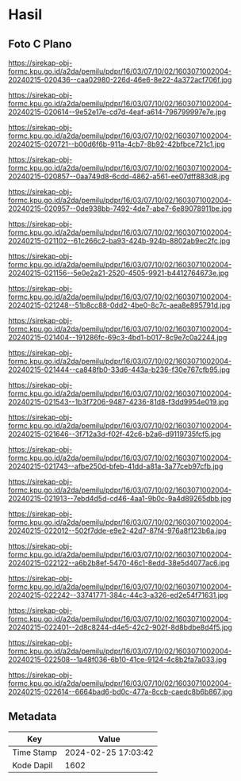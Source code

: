 # Hasil

## Foto C Plano

https://sirekap-obj-formc.kpu.go.id/a2da/pemilu/pdpr/16/03/07/10/02/1603071002004-20240215-020436--caa02980-226d-46e6-8e22-4a372acf706f.jpg

https://sirekap-obj-formc.kpu.go.id/a2da/pemilu/pdpr/16/03/07/10/02/1603071002004-20240215-020614--9e52e17e-cd7d-4eaf-a614-796799997e7e.jpg

https://sirekap-obj-formc.kpu.go.id/a2da/pemilu/pdpr/16/03/07/10/02/1603071002004-20240215-020721--b00d6f6b-911a-4cb7-8b92-42bfbce721c1.jpg

https://sirekap-obj-formc.kpu.go.id/a2da/pemilu/pdpr/16/03/07/10/02/1603071002004-20240215-020857--0aa749d8-6cdd-4862-a561-ee07dff883d8.jpg

https://sirekap-obj-formc.kpu.go.id/a2da/pemilu/pdpr/16/03/07/10/02/1603071002004-20240215-020957--0de938bb-7492-4de7-abe7-6e89078911be.jpg

https://sirekap-obj-formc.kpu.go.id/a2da/pemilu/pdpr/16/03/07/10/02/1603071002004-20240215-021102--61c266c2-ba93-424b-924b-8802ab9ec2fc.jpg

https://sirekap-obj-formc.kpu.go.id/a2da/pemilu/pdpr/16/03/07/10/02/1603071002004-20240215-021156--5e0e2a21-2520-4505-9921-b4412764673e.jpg

https://sirekap-obj-formc.kpu.go.id/a2da/pemilu/pdpr/16/03/07/10/02/1603071002004-20240215-021248--51b8cc88-0dd2-4be0-8c7c-aea8e895791d.jpg

https://sirekap-obj-formc.kpu.go.id/a2da/pemilu/pdpr/16/03/07/10/02/1603071002004-20240215-021404--191286fc-69c3-4bd1-b017-8c9e7c0a2244.jpg

https://sirekap-obj-formc.kpu.go.id/a2da/pemilu/pdpr/16/03/07/10/02/1603071002004-20240215-021444--ca848fb0-33d6-443a-b236-f30e767cfb95.jpg

https://sirekap-obj-formc.kpu.go.id/a2da/pemilu/pdpr/16/03/07/10/02/1603071002004-20240215-021543--1b3f7206-9487-4236-81d8-f3dd9954e019.jpg

https://sirekap-obj-formc.kpu.go.id/a2da/pemilu/pdpr/16/03/07/10/02/1603071002004-20240215-021646--3f712a3d-f02f-42c6-b2a6-d9119735fcf5.jpg

https://sirekap-obj-formc.kpu.go.id/a2da/pemilu/pdpr/16/03/07/10/02/1603071002004-20240215-021743--afbe250d-bfeb-41dd-a81a-3a77ceb97cfb.jpg

https://sirekap-obj-formc.kpu.go.id/a2da/pemilu/pdpr/16/03/07/10/02/1603071002004-20240215-021913--7ebd4d5d-cd46-4aa1-9b0c-9a4d89265dbb.jpg

https://sirekap-obj-formc.kpu.go.id/a2da/pemilu/pdpr/16/03/07/10/02/1603071002004-20240215-022012--502f7dde-e9e2-42d7-87f4-976a8f123b6a.jpg

https://sirekap-obj-formc.kpu.go.id/a2da/pemilu/pdpr/16/03/07/10/02/1603071002004-20240215-022122--a6b2b8ef-5470-46c1-8edd-38e5d4077ac6.jpg

https://sirekap-obj-formc.kpu.go.id/a2da/pemilu/pdpr/16/03/07/10/02/1603071002004-20240215-022242--33741771-384c-44c3-a326-ed2e54f71631.jpg

https://sirekap-obj-formc.kpu.go.id/a2da/pemilu/pdpr/16/03/07/10/02/1603071002004-20240215-022401--2d8c8244-d4e5-42c2-902f-8d8bdbe8d4f5.jpg

https://sirekap-obj-formc.kpu.go.id/a2da/pemilu/pdpr/16/03/07/10/02/1603071002004-20240215-022508--1a48f036-6b10-41ce-9124-4c8b2fa7a033.jpg

https://sirekap-obj-formc.kpu.go.id/a2da/pemilu/pdpr/16/03/07/10/02/1603071002004-20240215-022614--6664bad6-bd0c-477a-8ccb-caedc8b6b867.jpg


## Metadata

| Key        | Value               |
| ---------- | ------------------- |
| Time Stamp | 2024-02-25 17:03:42 |
| Kode Dapil | 1602                |



